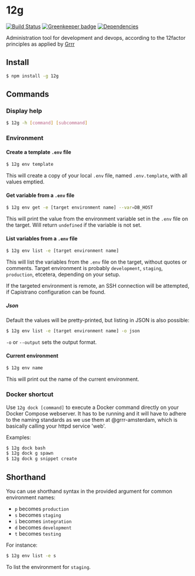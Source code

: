 # 12g

[![Build Status](https://travis-ci.org/grrr-amsterdam/12g.svg)](https://travis-ci.org/grrr-amsterdam/12g)
[![Greenkeeper badge](https://badges.greenkeeper.io/grrr-amsterdam/12g.svg)](https://greenkeeper.io/)
[![Dependencies](https://david-dm.org/grrr-amsterdam/12g.svg)](https://david-dm.org/grrr-amsterdam/12g)

Administration tool for development and devops, according to the 12factor principles as applied by [Grrr](https://github.com/grrr-amsterdam)


## Install
```bash
$ npm install -g 12g
```


## Commands

### Display help
```bash
$ 12g -h [command] [subcommand]
```

### Environment
#### Create a template `.env` file
```bash
$ 12g env template
```
This will create a copy of your local `.env` file, named `.env.template`, with all values emptied.

#### Get variable from a `.env` file
```bash
$ 12g env get -e [target environment name] --var=DB_HOST
```
This will print the value from the environment variable set in the `.env` file on the target.
Will return `undefined` if the variable is not set.

#### List variables from a `.env` file
```bash
$ 12g env list -e [target environment name]
```
This will list the variables from the `.env` file on the target, without quotes or comments.
Target environment is probably `development`, `staging`, `production`, etcetera,
depending on your setup.

If the targeted environment is remote, an SSH connection will be attempted, 
if Capistrano configuration can be found.

##### Json
Default the values will be pretty-printed, but listing in JSON is also possible:
```bash
$ 12g env list -e [target environment name] -o json
```
`-o` or `--output` sets the output format.


#### Current environment
```bash
$ 12g env name
```
This will print out the name of the current environment.

### Docker shortcut
Use `12g dock [command]` to execute a Docker command directly on your Docker Compose webserver.
It has to be running and it will have to adhere to the naming standards as we use them at
@grrr-amsterdam, which is basically calling your httpd service 'web'.

Examples:
```bash
$ 12g dock bash
$ 12g dock g spawn
$ 12g dock g snippet create
```


## Shorthand
You can use shorthand syntax in the provided argument for common environment names:

 * `p` becomes `production`
 * `s` becomes `staging`
 * `i` becomes `integration`
 * `d` becomes `development`
 * `t` becomes `testing`

For instance:
```bash
$ 12g env list -e s
```
To list the environment for `staging`.
